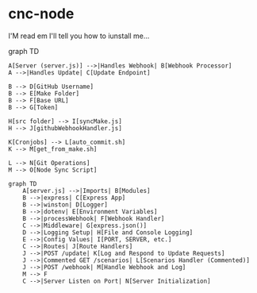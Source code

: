 # cnc-node

I'M read em I'll tell you how to iunstall me... 


graph TD

    A[Server (server.js)] -->|Handles Webhook| B[Webhook Processor]
    A -->|Handles Update| C[Update Endpoint]
    
    B --> D[GitHub Username]
    B --> E[Make Folder]
    B --> F[Base URL]
    B --> G[Token]
    
    H[src folder] --> I[syncMake.js]
    H --> J[githubWebhookHandler.js]
    
    K[Cronjobs] --> L[auto_commit.sh]
    K --> M[get_from_make.sh]

    L --> N[Git Operations]
    M --> O[Node Sync Script]


```mermaid
graph TD
    A[server.js] -->|Imports| B[Modules]
    B -->|express| C[Express App]
    B -->|winston| D[Logger]
    B -->|dotenv| E[Environment Variables]
    B -->|processWebhook| F[Webhook Handler]
    C -->|Middleware| G[express.json()]
    D -->|Logging Setup| H[File and Console Logging]
    E -->|Config Values| I[PORT, SERVER, etc.]
    C -->|Routes| J[Route Handlers]
    J -->|POST /update| K[Log and Respond to Update Requests]
    J -->|Commented GET /scenarios| L[Scenarios Handler (Commented)]
    J -->|POST /webhook| M[Handle Webhook and Log]
    M --> F
    C -->|Server Listen on Port| N[Server Initialization]
